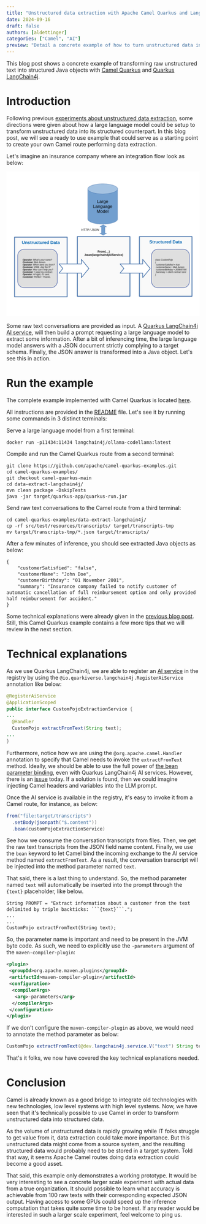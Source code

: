 ```yaml
---
title: "Unstructured data extraction with Apache Camel Quarkus and LangChain4j"
date: 2024-09-16
draft: false
authors: [aldettinger]
categories: ["Camel", "AI"]
preview: "Detail a concrete example of how to turn unstructured data into structured data with Camel Quarkus and Quarkus LangChain4j."
---
```


This blog post shows a concrete example of transforming raw unstructured text into structured Java objects with [Camel Quarkus](/camel-quarkus/3.8.x/index.html) and [Quarkus LangChain4j](https://docs.quarkiverse.io/quarkus-langchain4j/dev/index.html).

# Introduction

Following previous [experiments about unstructured data extraction](/blog/2024/07/data-extraction-first-experiment/), some directions were given about how a large language model could be setup to transform unstructured data into its structured counterpart. In this blog post, we will see a ready to use example that could serve as a starting point to create your own Camel route performing data extraction.

Let's imagine an insurance company where an integration flow look as below:

![Transform unstructured raw text to a structured Java object](./unstructured-raw-text-to-structured-java-object.png)

Some raw text conversations are provided as input. A [Quarkus LangChain4j AI service](https://docs.quarkiverse.io/quarkus-langchain4j/dev/ai-services.html), will then build a prompt requesting a large language model to extract some information. After a bit of inferencing time, the large language model answers with a JSON document strictly complying to a target schema. Finally, the JSON answer is transformed into a Java object. Let's see this in action.

# Run the example

The complete example implemented with Camel Quarkus is located [here](https://github.com/apache/camel-quarkus-examples/tree/camel-quarkus-main/data-extract-langchain4j).

All instructions are provided in the [README](https://github.com/apache/camel-quarkus-examples/blob/camel-quarkus-main/data-extract-langchain4j/README.adoc) file.
Let's see it by running some commands in 3 distinct terminals:

Serve a large language model from a first terminal:

```shell
docker run -p11434:11434 langchain4j/ollama-codellama:latest
```

Compile and run the Camel Quarkus route from a second terminal:

```shell
git clone https://github.com/apache/camel-quarkus-examples.git
cd camel-quarkus-examples/
git checkout camel-quarkus-main
cd data-extract-langchain4j/
mvn clean package -DskipTests
java -jar target/quarkus-app/quarkus-run.jar
```

Send raw text conversations to the Camel route from a third terminal:

```shell
cd camel-quarkus-examples/data-extract-langchain4j/
cp -rf src/test/resources/transcripts/ target/transcripts-tmp
mv target/transcripts-tmp/*.json target/transcripts/
```

After a few minutes of inference, you should see extracted Java objects as below:

```shell
{
    "customerSatisfied": "false",
    "customerName": "John Doe",
    "customerBirthday": "01 November 2001",
    "summary": "Insurance company failed to notify customer of automatic cancellation of full reimbursement option and only provided half reimbursement for accident."
}
```

Some technical explanations were already given in the [previous blog post](/blog/2024/07/data-extraction-first-experiment/).
Still, this Camel Quarkus example contains a few more tips that we will review in the next section.

# Technical explanations

As we use Quarkus LangChain4j, we are able to register an [AI service](https://docs.quarkiverse.io/quarkus-langchain4j/dev/ai-services.html) in the registry by using the `@io.quarkiverse.langchain4j.RegisterAiService` annotation like below:

```java
@RegisterAiService
@ApplicationScoped
public interface CustomPojoExtractionService {
...
  @Handler
  CustomPojo extractFromText(String text);
...
}
```

Furthermore, notice how we are using the `@org.apache.camel.Handler` annotation to specify that Camel needs to invoke the `extractFromText` method.
Ideally, we should be able to use the full power of [the bean parameter binding](/manual/bean-binding.html#_parameter_binding), even with Quarkus LangChain4j AI services.
However, there is an [issue](https://github.com/quarkiverse/quarkus-langchain4j/issues/888) today.
If a solution is found, then we could imagine injecting Camel headers and variables into the LLM prompt.

Once the AI service is available in the registry, it's easy to invoke it from a Camel route, for instance, as below:

```java
from("file:target/transcripts")
  .setBody(jsonpath("$.content"))
  .bean(customPojoExtractionService)
```

See how we consume the conversation transcripts from files.
Then, we get the raw text transcripts from the JSON field name content.
Finally, we use the `bean` keyword to let Camel bind the incoming exchange to the AI service method named `extractFromText`.
As a result, the conversation transcript will be injected into the method parameter named `text`.

That said, there is a last thing to understand.
So, the method parameter named `text` will automatically be inserted into the prompt through the `{text}` placeholder, like below.

```
String PROMPT = "Extract information about a customer from the text delimited by triple backticks: ```{text}```.";
...
...
CustomPojo extractFromText(String text);
```

So, the parameter name is important and need to be present in the JVM byte code.
As such, we need to explicitly use the `-parameters` argument of the `maven-compiler-plugin`:

```xml
<plugin>
 <groupId>org.apache.maven.plugins</groupId>
 <artifactId>maven-compiler-plugin</artifactId>
 <configuration>
  <compilerArgs>
   <arg>-parameters</arg>
  </compilerArgs>
 </configuration>
</plugin>
```

If we don't configure the `maven-compiler-plugin` as above, we would need to annotate the method parameter as below:

```java
CustomPojo extractFromText(@dev.langchain4j.service.V("text") String text);
```

That's it folks, we now have covered the key technical explanations needed.

# Conclusion

Camel is already known as a good bridge to integrate old technologies with new technologies, low level systems with high level systems.
Now, we have seen that it's technically possible to use Camel in order to transform unstructured data into structured data.

As the volume of unstructured data is rapidly growing while IT folks struggle to get value from it, data extraction could take more importance.
But this unstructured data might come from a source system, and the resulting structured data would probably need to be stored in a target system.
Told that way, it seems Apache Camel routes doing data extraction could become a good asset.

That said, this example only demonstrates a working prototype.
It would be very interesting to see a concrete larger scale experiment with actual data from a true organization.
It should possible to learn what accuracy is achievable from 100 raw texts with their corresponding expected JSON output.
Having access to some GPUs could speed up the inference computation that takes quite some time to be honest.
If any reader would be interested in such a larger scale experiment, feel welcome to ping us.
